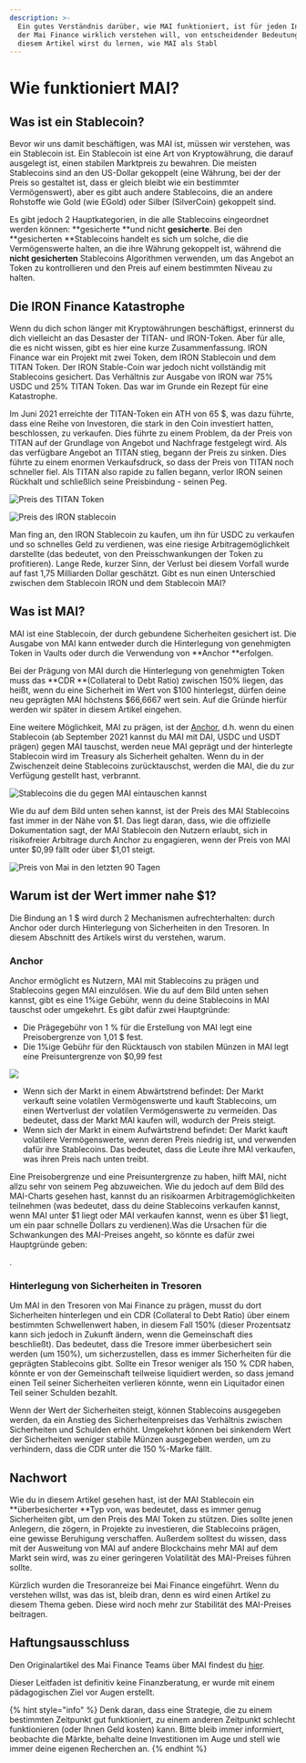 ```yaml
---
description: >-
  Ein gutes Verständnis darüber, wie MAI funktioniert, ist für jeden Investor,
  der Mai Finance wirklich verstehen will, von entscheidender Bedeutung. In
  diesem Artikel wirst du lernen, wie MAI als Stabl
---
```


# Wie funktioniert MAI?

## Was ist ein Stablecoin?

Bevor wir uns damit beschäftigen, was MAI ist, müssen wir verstehen, was ein Stablecoin ist. Ein Stablecoin ist eine Art von Kryptowährung, die darauf ausgelegt ist, einen stabilen Marktpreis zu bewahren. Die meisten Stablecoins sind an den US-Dollar gekoppelt (eine Währung, bei der der Preis so gestaltet ist, dass er gleich bleibt wie ein bestimmter Vermögenswert), aber es gibt auch andere Stablecoins, die an andere Rohstoffe wie Gold (wie EGold) oder Silber (SilverCoin) gekoppelt sind.

Es gibt jedoch 2 Hauptkategorien, in die alle Stablecoins eingeordnet werden können: **gesicherte **und nicht **gesicherte**. Bei den **gesicherten **Stablecoins handelt es sich um solche, die die Vermögenswerte halten, an die ihre Währung gekoppelt ist, während die **nicht gesicherten** Stablecoins Algorithmen verwenden, um das Angebot an Token zu kontrollieren und den Preis auf einem bestimmten Niveau zu halten.

## Die IRON Finance Katastrophe

Wenn du dich schon länger mit Kryptowährungen beschäftigst, erinnerst du dich vielleicht an das Desaster der TITAN- und IRON-Token. Aber für alle, die es nicht wissen, gibt es hier eine kurze Zusammenfassung. IRON Finance war ein Projekt mit zwei Token, dem IRON Stablecoin und dem TITAN Token. Der IRON Stable-Coin war jedoch nicht vollständig mit Stablecoins gesichert. Das Verhältnis zur Ausgabe von IRON war 75% USDC und 25% TITAN Token. Das war im Grunde ein Rezept für eine Katastrophe.

Im Juni 2021 erreichte der TITAN-Token ein ATH von 65 $, was dazu führte, dass eine Reihe von Investoren, die stark in den Coin investiert hatten, beschlossen, zu verkaufen. Dies führte zu einem Problem, da der Preis von TITAN auf der Grundlage von Angebot und Nachfrage festgelegt wird. Als das verfügbare Angebot an TITAN stieg, begann der Preis zu sinken. Dies führte zu einem enormen Verkaufsdruck, so dass der Preis von TITAN noch schneller fiel. Als TITAN also rapide zu fallen begann, verlor IRON seinen Rückhalt und schließlich seine Preisbindung - seinen Peg.

![Preis des TITAN Token](../.gitbook/assets/iron.jpg)

![Preis des IRON stablecoin](../.gitbook/assets/titan.jpg)

Man fing an, den IRON Stablecoin zu kaufen, um ihn für USDC zu verkaufen und so schnelles Geld zu verdienen, was eine riesige Arbitragemöglichkeit darstellte (das bedeutet, von den Preisschwankungen der Token zu profitieren). Lange Rede, kurzer Sinn, der Verlust bei diesem Vorfall wurde auf fast 1,75 Milliarden Dollar geschätzt. Gibt es nun einen Unterschied zwischen dem Stablecoin IRON und dem Stablecoin MAI?

## Was ist MAI?

MAI ist eine Stablecoin, der durch gebundene Sicherheiten gesichert ist. Die Ausgabe von MAI kann entweder durch die Hinterlegung von genehmigten Token in Vaults oder durch die Verwendung von **Anchor **erfolgen.

Bei der Prägung von MAI durch die Hinterlegung von genehmigten Token muss das **CDR **(Collateral to Debt Ratio) zwischen 150% liegen, das heißt, wenn du eine Sicherheit im Wert von $100 hinterlegst, dürfen deine neu geprägten MAI höchstens $66,6667 wert sein. Auf die Gründe hierfür werden wir später in diesem Artikel eingehen.

Eine weitere Möglichkeit, MAI zu prägen, ist der [Anchor](https://app.mai.finance/anchor), d.h. wenn du einen Stablecoin (ab September 2021 kannst du MAI mit DAI, USDC und USDT prägen) gegen MAI tauschst, werden neue MAI geprägt und der hinterlegte Stablecoin wird im Treasury als Sicherheit gehalten. Wenn du in der Zwischenzeit deine Stablecoins zurücktauschst, werden die MAI, die du zur Verfügung gestellt hast, verbrannt.

![Stablecoins die du gegen MAI eintauschen kannst](<../.gitbook/assets/image (9).png>)

Wie du auf dem Bild unten sehen kannst, ist der Preis des MAI Stablecoins fast immer in der Nähe von $1. Das liegt daran, dass, wie die offizielle Dokumentation sagt, der MAI Stablecoin den Nutzern erlaubt, sich in risikofreier Arbitrage durch Anchor zu engagieren, wenn der Preis von MAI unter $0,99 fällt oder über $1,01 steigt.

![Preis von Mai in den letzten 90 Tagen](<../.gitbook/assets/image (7) (1) (1) (2).png>)

## Warum ist der Wert immer nahe $1?

Die Bindung an 1 $ wird durch 2 Mechanismen aufrechterhalten: durch Anchor oder durch Hinterlegung von Sicherheiten in den Tresoren. In diesem Abschnitt des Artikels wirst du verstehen, warum.

### Anchor

Anchor ermöglicht es Nutzern, MAI mit Stablecoins zu prägen und Stablecoins gegen MAI einzulösen. Wie du auf dem Bild unten sehen kannst, gibt es eine 1%ige Gebühr, wenn du deine Stablecoins in MAI tauschst oder umgekehrt. Es gibt dafür zwei Hauptgründe:

* Die Prägegebühr von 1 % für die Erstellung von MAI legt eine Preisobergrenze von 1,01 $ fest.
* Die 1%ige Gebühr für den Rücktausch von stabilen Münzen in MAI legt eine Preisuntergrenze von $0,99 fest

![](<../.gitbook/assets/image (8).png>)

* Wenn sich der Markt in einem Abwärtstrend befindet: Der Markt verkauft seine volatilen Vermögenswerte und kauft Stablecoins, um einen Wertverlust der volatilen Vermögenswerte zu vermeiden. Das bedeutet, dass der Markt MAI kaufen will, wodurch der Preis steigt.
* Wenn sich der Markt in einem Aufwärtstrend befindet: Der Markt kauft volatilere Vermögenswerte, wenn deren Preis niedrig ist, und verwenden dafür ihre Stablecoins. Das bedeutet, dass die Leute ihre MAI verkaufen, was ihren Preis nach unten treibt.

Eine Preisobergrenze und eine Preisuntergrenze zu haben, hilft MAI, nicht allzu sehr von seinem Peg abzuweichen. Wie du jedoch auf dem Bild des MAI-Charts gesehen hast, kannst du an risikoarmen Arbitragemöglichkeiten teilnehmen (was bedeutet, dass du deine Stablecoins verkaufen kannst, wenn MAI unter $1 liegt oder MAI verkaufen kannst, wenn es über $1 liegt, um ein paar schnelle Dollars zu verdienen).Was die Ursachen für die Schwankungen des MAI-Preises angeht, so könnte es dafür zwei Hauptgründe geben:

.

### Hinterlegung von Sicherheiten in Tresoren

Um MAI in den Tresoren von Mai Finance zu prägen, musst du dort Sicherheiten hinterlegen und ein CDR (Collateral to Debt Ratio) über einem bestimmten Schwellenwert haben, in diesem Fall 150% (dieser Prozentsatz kann sich jedoch in Zukunft ändern, wenn die Gemeinschaft dies beschließt). Das bedeutet, dass die Tresore immer überbesichert sein werden (um 150%), um sicherzustellen, dass es immer Sicherheiten für die geprägten Stablecoins gibt. Sollte ein Tresor weniger als 150 % CDR haben, könnte er von der Gemeinschaft teilweise liquidiert werden, so dass jemand einen Teil seiner Sicherheiten verlieren könnte, wenn ein Liquitador einen Teil seiner Schulden bezahlt.

Wenn der Wert der Sicherheiten steigt, können Stablecoins ausgegeben werden, da ein Anstieg des Sicherheitenpreises das Verhältnis zwischen Sicherheiten und Schulden erhöht. Umgekehrt können bei sinkendem Wert der Sicherheiten weniger stabile Münzen ausgegeben werden, um zu verhindern, dass die CDR unter die 150 %-Marke fällt.

## Nachwort

Wie du in diesem Artikel gesehen hast, ist der MAI Stablecoin ein **überbesicherter **Typ von, was bedeutet, dass es immer genug Sicherheiten gibt, um den Preis des MAI Token zu stützen. Dies sollte jenen Anlegern, die zögern, in Projekte zu investieren, die Stablecoins prägen, eine gewisse Beruhigung verschaffen. Außerdem solltest du wissen, dass mit der Ausweitung von MAI auf andere Blockchains mehr MAI auf dem Markt sein wird, was zu einer geringeren Volatilität des MAI-Preises führen sollte.

Kürzlich wurden die Tresoranreize bei Mai Finance eingeführt. Wenn du verstehen willst, was das ist, bleib dran, denn es wird einen Artikel zu diesem Thema geben. Diese wird noch mehr zur Stabilität des MAI-Preises beitragen.

## Haftungsausschluss

Den Originalartikel des Mai Finance Teams über MAI findest du [hier](https://docs.mai.finance/stablecoin-economics).

Dieser Leitfaden ist definitiv keine Finanzberatung, er wurde mit einem pädagogischen Ziel vor Augen erstellt.

{% hint style="info" %}
Denk daran, dass eine Strategie, die zu einem bestimmten Zeitpunkt gut funktioniert, zu einem anderen Zeitpunkt schlecht funktionieren (oder Ihnen Geld kosten) kann. Bitte bleib immer informiert, beobachte die Märkte, behalte deine Investitionen im Auge und stell wie immer deine eigenen Recherchen an.
{% endhint %}
